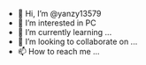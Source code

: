 - 👋 Hi, I’m @yanzy13579
- 👀 I’m interested in PC
- 🌱 I’m currently learning ...
- 💞️ I’m looking to collaborate on ...
- 📫 How to reach me ...

<!---
yanzy13579/yanzy13579 is a ✨ special ✨ repository because its `README.md` (this file) appears on your GitHub profile.
You can click the Preview link to take a look at your changes.
--->
